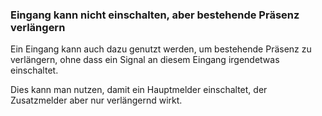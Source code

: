 ﻿### Eingang kann nicht einschalten, aber bestehende Präsenz verlängern

Ein Eingang kann auch dazu genutzt werden, um bestehende Präsenz zu verlängern, ohne dass ein Signal an diesem Eingang irgendetwas einschaltet. 

Dies kann man nutzen, damit ein Hauptmelder einschaltet, der Zusatzmelder aber nur verlängernd wirkt.

